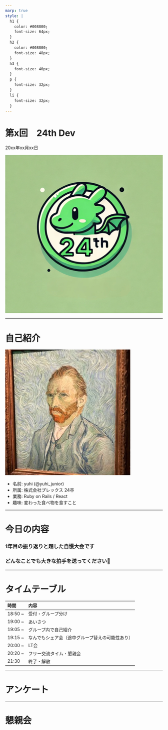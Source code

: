 ```yaml
---
marp: true
style: |
  h1 {
    color: #008800;
    font-size: 64px;
  }
  h2 {
    color: #008800;
    font-size: 48px;
  }
  h3 {
    font-size: 40px;
  }
  p {
    font-size: 32px;
  }
  li {
    font-size: 32px;
  }
---
```


<!-- TODO: タイトルの書き換え -->
# 第x回　24th Dev

<!-- TODO: 日付の書き換え -->
20xx年xx月xx日

![bg right:40% 80%](./images/24th-enjineers.png)

---

# 自己紹介

<!--TODO: 司会者の内容に書き換え -->

![bg right:40% 80%](./images/goho.jpg)
- 名前: yuhi (@yuhi_junior)
- 所属: 株式会社プレックス 24卒
- 業務: Ruby on Rails / React
- 趣味: 変わった食べ物を食すこと

---

# 今日の内容

<!-- TODO: 当日の内容に応じて書き換え -->

### 1年目の振り返りと題した自慢大会です
### どんなことでも大きな拍手を送ってください👏

---

# タイムテーブル

<!-- TODO: タイムテーブルの書き換え -->

| 時間 | 内容 |
|:---|:---|
| 18:50 ~ | 受付・グループ分け |
| 19:00 ~ | あいさつ |
| 19:05 ~ | グループ内で自己紹介 |
| 19:15 ~ | なんでもシェア会（途中グループ替えの可能性あり） |
| 20:00 ~ | LT会 |
| 20:20 ~ | フリー交流タイム・懇親会 |
| 21:30 | 終了・解散 |

---

# アンケート

<!-- TODO: アンケートのQR貼り付け -->

---

# 懇親会

<!-- TODO: 終了時間を記入 -->

